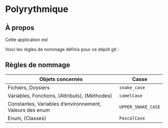 # Polyrythmique

## À propos

Cette application est


Voici les règles de nommage définis pour ce dépôt git :

## Règles de nommage
| **Objets concernés** | **Casse** |
| ---------------- | ----- |
| Fichiers, Dossiers | `snake_case` |
| Variables, Fonctions, (Attributs), (Méthodes) | `camelCase` |
| Constantes, Variables d’environnement, Valeurs des enum | `UPPER_SNAKE_CASE` |
| Enum, (Classes) | `PascalCase` |

